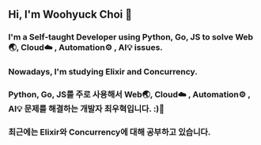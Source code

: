 ## Hi, I'm Woohyuck Choi 👋

### I'm a Self-taught Developer using Python, Go, JS to solve Web🌏, Cloud☁️ , Automation⚙️ , AI💡 issues.
### Nowadays, I'm studying Elixir and Concurrency.

### Python, Go, JS를 주로 사용해서 Web🌏, Cloud☁️ , Automation⚙️ , AI💡 문제를 해결하는 개발자 최우혁입니다. :)👋
### 최근에는 Elixir와 Concurrency에 대해 공부하고 있습니다.
